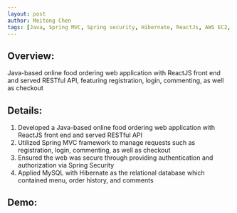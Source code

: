 ```yaml
---
layout: post
author: Meitong Chen
tags: [Java, Spring MVC, Spring security, Hibernate, ReactJs, AWS EC2, Docker]
---
```


## Overview: 
Java-based online food ordering web application with ReactJS front end and served RESTful API, featuring registration, login, commenting, as well as checkout

## Details: 
1. Developed a Java-based online food ordering web application with ReactJS front end and served RESTful API
2. Utilized Spring MVC framework to manage requests such as registration, login, commenting, as well as checkout
3. Ensured the web was secure through providing authentication and authorization via Spring Security
4. Applied MySQL with Hibernate as the relational database which contained menu, order history, and comments

## Demo:


